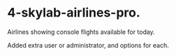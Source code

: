 # 4-skylab-airlines-pro.

Airlines showing console flights available for today.

Added extra user or administrator, and options for each.
